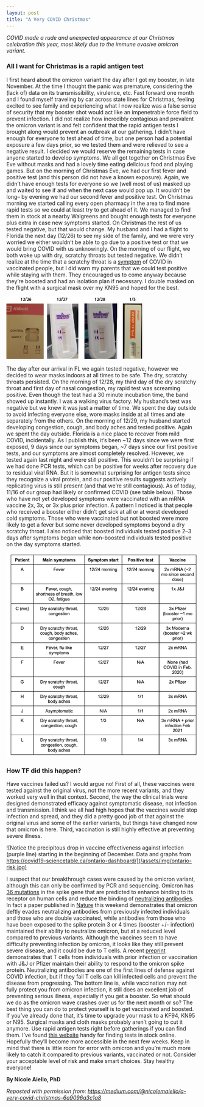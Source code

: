 ```yaml
---
layout: post
title: "A Very COVID Christmas"
---
```


*COVID made a rude and unexpected appearance at our Christmas celebration this year, most likely due to the immune evasive omicron variant.*

### All I want for Christmas is a rapid antigen test

I first heard about the omicron variant the day after I got my booster, in late November. At the time I thought the panic was premature, considering the (lack of) data on its transmissibility, virulence, etc. Fast forward one month and I found myself traveling by car across state lines for Christmas, feeling excited to see family and experiencing what I now realize was a false sense of security that my booster shot would act like an impenetrable force field to prevent infection. I did not realize how incredibly contagious and prevalent the omicron variant is and felt confident that the rapid antigen tests I brought along would prevent an outbreak at our gathering. I didn’t have enough for everyone to test ahead of time, but one person had a potential exposure a few days prior, so we tested them and were relieved to see a negative result. I decided we would reserve the remaining tests in case anyone started to develop symptoms. We all got together on Christmas Eve Eve without masks and had a lovely time eating delicious food and playing games. But on the morning of Christmas Eve, we had our first fever and positive test (and this person did not have a known exposure). Again, we didn’t have enough tests for everyone so we (well most of us) masked up and waited to see if and when the next case would pop up. It wouldn’t be long– by evening we had our second fever and positive test.
On Christmas morning we started calling every open pharmacy in the area to find more rapid tests so we could at least try to get ahead of it. We managed to find them in stock at a nearby Walgreens and bought enough tests for everyone plus extra in case new symptoms started. On Christmas the rest of us tested negative, but that would change. My husband and I had a flight to Florida the next day (12/26) to see my side of the family, and we were very worried we either wouldn’t be able to go due to a positive test or that we would bring COVID with us unknowingly. On the morning of our flight, we both woke up with dry, scratchy throats but tested negative. We didn’t realize at the time that a scratchy throat is a [symptom](https://www.nytimes.com/2021/12/21/well/live/omicron-variant-symptoms-covid.html) of COVID in vaccinated people, but I did warn my parents that we could test positive while staying with them. They encouraged us to come anyway because they’re boosted and had an isolation plan if necessary. I double masked on the flight with a surgical mask over my KN95 and hoped for the best.

![My COVID rapid antigen tests](/assets/img/antigen-test.jpg)

The day after our arrival in FL we again tested negative, however we decided to wear masks indoors at all times to be safe. The dry, scratchy throats persisted. On the morning of 12/28, my third day of the dry scratchy throat and first day of nasal congestion, my rapid test was screaming positive. Even though the test had a 30 minute incubation time, the band showed up instantly. I was a walking virus factory. My husband’s test was negative but we knew it was just a matter of time. We spent the day outside to avoid infecting everyone else, wore masks inside at all times and ate separately from the others. On the morning of 12/29, my husband started developing congestion, cough, and body aches and tested positive. Again we spent the day outside. Florida is a nice place to recover from mild COVID, incidentally. As I publish this, it’s been ~12 days since we were first exposed, 9 days since our symptoms began, ~7 days since our first positive tests, and our symptoms are almost completely resolved. However, we tested again last night and were still positive. This wouldn’t be surprising if we had done PCR tests, which can be positive for weeks after recovery due to residual viral RNA. But it is somewhat surprising for antigen tests since they recognize a viral protein, and our positive results suggests actively replicating virus is still present (and that we’re still contagious).
As of today, 11/16 of our group had likely or confirmed COVID (see table below). Those who have not yet developed symptoms were vaccinated with an mRNA vaccine 2x, 3x, or 3x plus prior infection. A pattern I noticed is that people who received a booster either didn’t get sick at all or at worst developed cold symptoms. Those who were vaccinated but not boosted were more likely to get a fever but some never developed symptoms beyond a dry scratchy throat. I also noticed that boosted individuals tested positive 2–3 days after symptoms began while non-boosted individuals tested positive on the day symptoms started.

![Chart](/assets/img/cc-chart.png)

### How TF did this happen?

Have vaccines failed us? I would argue no! First of all, these vaccines were tested against the original virus, not the more recent variants, and they worked very well in that context. Second, the way the clinical trials were designed demonstrated efficacy against symptomatic disease, not infection and transmission. I think we all had high hopes that the vaccines would stop infection and spread, and they did a pretty good job of that against the original virus and some of the earlier variants, but things have changed now that omicron is here. Third, vaccination is still highly effective at preventing severe illness.

![Notice the precipitous drop in vaccine effectiveness against infection (purple line) starting in the beginning of December. Data and graphs from https://covid19-sciencetable.ca/ontario-dashboard/](/assets/img/ontario-risk.jpg)

I suspect that our breakthrough cases were caused by the omicron variant, although this can only be confirmed by PCR and sequencing. Omicron has [36 mutations](https://www.washingtonpost.com/health/2021/12/16/omicron-variant-mutations-covid/) in the spike gene that are predicted to enhance binding to its receptor on human cells and reduce the binding of [neutralizing antibodies](https://www.washingtonpost.com/health/2021/12/07/omicron-escape-antibodies/). In fact a paper published in [Nature](https://www.nature.com/articles/d41586-021-03846-z) this weekend demonstrates that omicron deftly evades neutralizing antibodies from previously infected individuals and those who are double vaccinated, while antibodies from those who have been exposed to the spike protein 3 or 4 times (booster +/- infection) maintained their ability to neutralize omicron, but at a reduced level compared to previous variants. Although the vaccines seem to have difficulty preventing infection by omicron, it looks like they still prevent severe disease, and it could be due to T cells. A recent [preprint](https://www.medrxiv.org/content/10.1101/2021.12.26.21268380v1) demonstrates that T cells from individuals with prior infection or vaccination with J&J or Pfizer maintain their ability to respond to the omicron spike protein. Neutralizing antibodies are one of the first lines of defense against COVID infection, but if they fail T cells can kill infected cells and prevent the disease from progressing. The bottom line is, while vaccination may not fully protect you from omicron infection, it still does an excellent job of preventing serious illness, especially if you get a booster.
So what should we do as the omicron wave crashes over us for the next month or so? The best thing you can do to protect yourself is to get vaccinated and boosted. If you’ve already done that, it’s time to upgrade your mask to a KF94, KN95 or N95. Surgical masks and cloth masks probably aren’t going to cut it anymore. Use rapid antigen tests right before gatherings if you can find them. I’ve found [this website](https://www.nowinstock.net/home/healthhousehold/covidtests/) handy for finding tests in stock online. Hopefully they’ll become more accessible in the next few weeks. Keep in mind that there is little room for error with omicron and you’re much more likely to catch it compared to previous variants, vaccinated or not. Consider your acceptable level of risk and make smart choices. Stay healthy everyone!


**By Nicole Aiello, PhD**

*Reposted with permission from: https://medium.com/@nicolemaiello/a-very-covid-christmas-6a9096a3c1a8*
